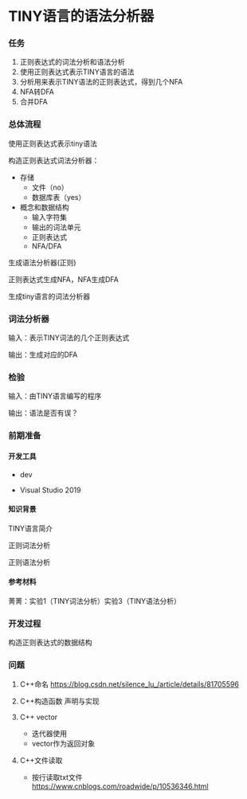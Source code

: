 # TINY语言的语法分析器



### 任务

1. 正则表达式的词法分析和语法分析
2. 使用正则表达式表示TINY语言的语法
3. 分析用来表示TINY语法的正则表达式，得到几个NFA
4. NFA转DFA
5. 合并DFA



### 总体流程

使用正则表达式表示tiny语法

构造正则表达式词法分析器：

- 存储
  - 文件（no）
  - 数据库表（yes）
- 概念和数据结构
  - 输入字符集
  - 输出的词法单元
  - 正则表达式
  - NFA/DFA

生成语法分析器(正则)

正则表达式生成NFA，NFA生成DFA

生成tiny语言的词法分析器





### 词法分析器

输入：表示TINY词法的几个正则表达式

输出：生成对应的DFA



### 检验

输入：由TINY语言编写的程序

输出：语法是否有误？



### 前期准备

#### 开发工具

- dev

- Visual Studio 2019

#### 知识背景

TINY语言简介

正则词法分析

正则语法分析



#### 参考材料

菁菁：实验1（TINY词法分析）实验3（TINY语法分析）



### 开发过程

构造正则表达式的数据结构



### 问题

1. C++命名 https://blog.csdn.net/silence_lu_/article/details/81705596
2. C++构造函数 声明与实现

2. C++ vector
   - 迭代器使用
   - vector作为返回对象
3. C++文件读取
   - 按行读取txt文件 https://www.cnblogs.com/roadwide/p/10536346.html





